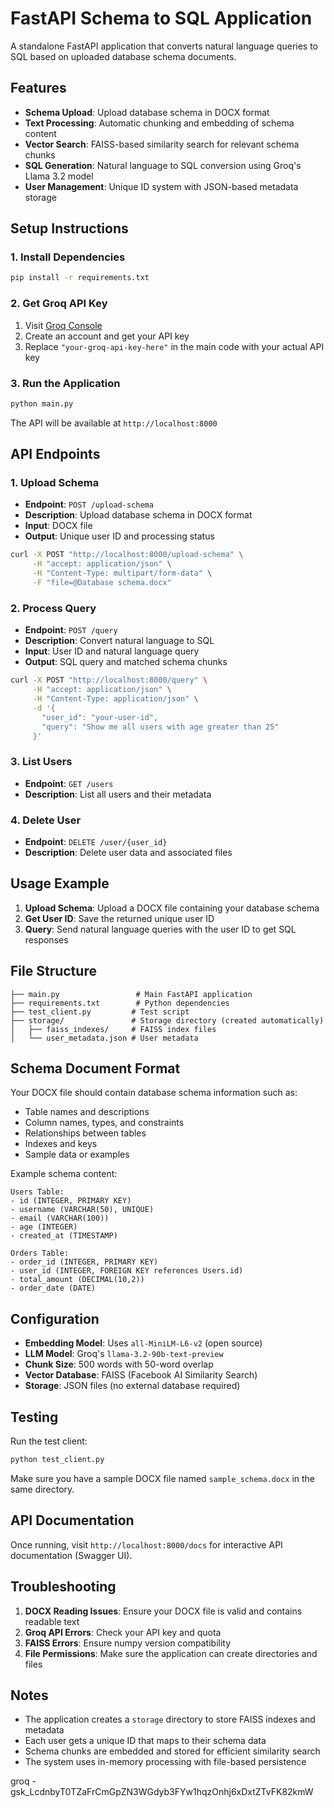 # FastAPI Schema to SQL Application

A standalone FastAPI application that converts natural language queries to SQL based on uploaded database schema documents.

## Features

- **Schema Upload**: Upload database schema in DOCX format
- **Text Processing**: Automatic chunking and embedding of schema content
- **Vector Search**: FAISS-based similarity search for relevant schema chunks
- **SQL Generation**: Natural language to SQL conversion using Groq's Llama 3.2 model
- **User Management**: Unique ID system with JSON-based metadata storage

## Setup Instructions

### 1. Install Dependencies

```bash
pip install -r requirements.txt
```

### 2. Get Groq API Key

1. Visit [Groq Console](https://console.groq.com/)
2. Create an account and get your API key
3. Replace `"your-groq-api-key-here"` in the main code with your actual API key

### 3. Run the Application

```bash
python main.py
```

The API will be available at `http://localhost:8000`

## API Endpoints

### 1. Upload Schema
- **Endpoint**: `POST /upload-schema`
- **Description**: Upload database schema in DOCX format
- **Input**: DOCX file
- **Output**: Unique user ID and processing status

```bash
curl -X POST "http://localhost:8000/upload-schema" \
     -H "accept: application/json" \
     -H "Content-Type: multipart/form-data" \
     -F "file=@Database schema.docx"
```

### 2. Process Query
- **Endpoint**: `POST /query`
- **Description**: Convert natural language to SQL
- **Input**: User ID and natural language query
- **Output**: SQL query and matched schema chunks

```bash
curl -X POST "http://localhost:8000/query" \
     -H "accept: application/json" \
     -H "Content-Type: application/json" \
     -d '{
       "user_id": "your-user-id",
       "query": "Show me all users with age greater than 25"
     }'
```

### 3. List Users
- **Endpoint**: `GET /users`
- **Description**: List all users and their metadata

### 4. Delete User
- **Endpoint**: `DELETE /user/{user_id}`
- **Description**: Delete user data and associated files

## Usage Example

1. **Upload Schema**: Upload a DOCX file containing your database schema
2. **Get User ID**: Save the returned unique user ID
3. **Query**: Send natural language queries with the user ID to get SQL responses

## File Structure

```
├── main.py                 # Main FastAPI application
├── requirements.txt        # Python dependencies
├── test_client.py         # Test script
├── storage/               # Storage directory (created automatically)
│   ├── faiss_indexes/     # FAISS index files
│   └── user_metadata.json # User metadata
```

## Schema Document Format

Your DOCX file should contain database schema information such as:

- Table names and descriptions
- Column names, types, and constraints
- Relationships between tables
- Indexes and keys
- Sample data or examples

Example schema content:
```
Users Table:
- id (INTEGER, PRIMARY KEY)
- username (VARCHAR(50), UNIQUE)
- email (VARCHAR(100))
- age (INTEGER)
- created_at (TIMESTAMP)

Orders Table:
- order_id (INTEGER, PRIMARY KEY)
- user_id (INTEGER, FOREIGN KEY references Users.id)
- total_amount (DECIMAL(10,2))
- order_date (DATE)
```

## Configuration

- **Embedding Model**: Uses `all-MiniLM-L6-v2` (open source)
- **LLM Model**: Groq's `llama-3.2-90b-text-preview`
- **Chunk Size**: 500 words with 50-word overlap
- **Vector Database**: FAISS (Facebook AI Similarity Search)
- **Storage**: JSON files (no external database required)

## Testing

Run the test client:

```bash
python test_client.py
```

Make sure you have a sample DOCX file named `sample_schema.docx` in the same directory.

## API Documentation

Once running, visit `http://localhost:8000/docs` for interactive API documentation (Swagger UI).

## Troubleshooting

1. **DOCX Reading Issues**: Ensure your DOCX file is valid and contains readable text
2. **Groq API Errors**: Check your API key and quota
3. **FAISS Errors**: Ensure numpy version compatibility
4. **File Permissions**: Make sure the application can create directories and files

## Notes

- The application creates a `storage` directory to store FAISS indexes and metadata
- Each user gets a unique ID that maps to their schema data
- Schema chunks are embedded and stored for efficient similarity search
- The system uses in-memory processing with file-based persistence



groq - 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
